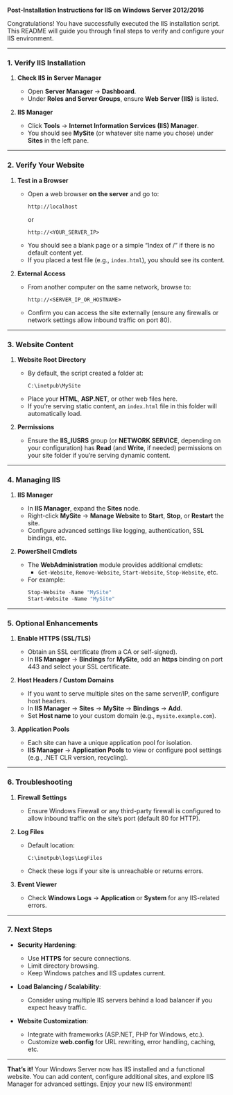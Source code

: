 **Post‑Installation Instructions for IIS on Windows Server 2012/2016**

Congratulations! You have successfully executed the IIS installation script. This README will guide you through final steps to verify and configure your IIS environment.

---

### 1. Verify IIS Installation

1. **Check IIS in Server Manager**  
   - Open **Server Manager** → **Dashboard**.  
   - Under **Roles and Server Groups**, ensure **Web Server (IIS)** is listed.  

2. **IIS Manager**  
   - Click **Tools** → **Internet Information Services (IIS) Manager**.  
   - You should see **MySite** (or whatever site name you chose) under **Sites** in the left pane.

---

### 2. Verify Your Website

1. **Test in a Browser**  
   - Open a web browser **on the server** and go to:  
     ```
     http://localhost
     ```
     or  
     ```
     http://<YOUR_SERVER_IP>
     ```
   - You should see a blank page or a simple “Index of /” if there is no default content yet.  
   - If you placed a test file (e.g., `index.html`), you should see its content.

2. **External Access**  
   - From another computer on the same network, browse to:  
     ```
     http://<SERVER_IP_OR_HOSTNAME>
     ```
   - Confirm you can access the site externally (ensure any firewalls or network settings allow inbound traffic on port 80).

---

### 3. Website Content

1. **Website Root Directory**  
   - By default, the script created a folder at:
     ```
     C:\inetpub\MySite
     ```
   - Place your **HTML**, **ASP.NET**, or other web files here.  
   - If you’re serving static content, an `index.html` file in this folder will automatically load.

2. **Permissions**  
   - Ensure the **IIS_IUSRS** group (or **NETWORK SERVICE**, depending on your configuration) has **Read** (and **Write**, if needed) permissions on your site folder if you’re serving dynamic content.

---

### 4. Managing IIS

1. **IIS Manager**  
   - In **IIS Manager**, expand the **Sites** node.  
   - Right-click **MySite** → **Manage Website** to **Start**, **Stop**, or **Restart** the site.  
   - Configure advanced settings like logging, authentication, SSL bindings, etc.

2. **PowerShell Cmdlets**  
   - The **WebAdministration** module provides additional cmdlets:
     - `Get-Website`, `Remove-Website`, `Start-Website`, `Stop-Website`, etc.
   - For example:
     ```powershell
     Stop-Website -Name "MySite"
     Start-Website -Name "MySite"
     ```

---

### 5. Optional Enhancements

1. **Enable HTTPS (SSL/TLS)**  
   - Obtain an SSL certificate (from a CA or self-signed).  
   - In **IIS Manager** → **Bindings** for **MySite**, add an **https** binding on port 443 and select your SSL certificate.

2. **Host Headers / Custom Domains**  
   - If you want to serve multiple sites on the same server/IP, configure host headers.  
   - In **IIS Manager** → **Sites** → **MySite** → **Bindings** → **Add**.  
   - Set **Host name** to your custom domain (e.g., `mysite.example.com`).

3. **Application Pools**  
   - Each site can have a unique application pool for isolation.  
   - **IIS Manager** → **Application Pools** to view or configure pool settings (e.g., .NET CLR version, recycling).

---

### 6. Troubleshooting

1. **Firewall Settings**  
   - Ensure Windows Firewall or any third-party firewall is configured to allow inbound traffic on the site’s port (default 80 for HTTP).

2. **Log Files**  
   - Default location:  
     ```
     C:\inetpub\logs\LogFiles
     ```
   - Check these logs if your site is unreachable or returns errors.

3. **Event Viewer**  
   - Check **Windows Logs** → **Application** or **System** for any IIS-related errors.

---

### 7. Next Steps

- **Security Hardening**:  
  - Use **HTTPS** for secure connections.  
  - Limit directory browsing.  
  - Keep Windows patches and IIS updates current.

- **Load Balancing / Scalability**:  
  - Consider using multiple IIS servers behind a load balancer if you expect heavy traffic.

- **Website Customization**:  
  - Integrate with frameworks (ASP.NET, PHP for Windows, etc.).  
  - Customize **web.config** for URL rewriting, error handling, caching, etc.

---

**That’s it!** Your Windows Server now has IIS installed and a functional website. You can add content, configure additional sites, and explore IIS Manager for advanced settings. Enjoy your new IIS environment!
